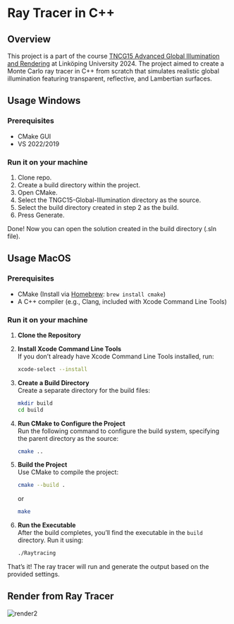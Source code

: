 # Ray Tracer in C++

## Overview

This project is a part of the course [TNCG15 Advanced Global Illumination and Rendering](https://studieinfo.liu.se/kurs/TNCG15/ht-2024) at Linköping University 2024. The project aimed to create a Monte Carlo ray tracer in C++ from scratch that simulates realistic global illumination featuring transparent, reflective, and Lambertian surfaces.

## Usage Windows

### Prerequisites

- CMake GUI
- VS 2022/2019

### Run it on your machine

1. Clone repo.
2. Create a build directory within the project.
3. Open CMake.
4. Select the TNGC15-Global-Illumination directory as the source.
5. Select the build directory created in step 2 as the build.
6. Press Generate.

Done! Now you can open the solution created in the build directory (.sln file).

## Usage MacOS

### Prerequisites

- CMake (Install via [Homebrew](https://brew.sh/): `brew install cmake`)
- A C++ compiler (e.g., Clang, included with Xcode Command Line Tools)

### Run it on your machine

1. **Clone the Repository**

2. **Install Xcode Command Line Tools**  
   If you don’t already have Xcode Command Line Tools installed, run:

   ```bash
   xcode-select --install
   ```

3. **Create a Build Directory**  
   Create a separate directory for the build files:

   ```bash
   mkdir build
   cd build
   ```

4. **Run CMake to Configure the Project**  
   Run the following command to configure the build system, specifying the parent directory as the source:

   ```bash
   cmake ..
   ```

5. **Build the Project**  
   Use CMake to compile the project:

   ```bash
   cmake --build .
   ```

   or

   ```bash
   make
   ```

6. **Run the Executable**  
   After the build completes, you’ll find the executable in the `build` directory. Run it using:
   ```bash
   ./Raytracing
   ```

That’s it! The ray tracer will run and generate the output based on the provided settings.

## Render from Ray Tracer

![render2](https://github.com/user-attachments/assets/27657e2f-e40f-44a4-a799-ad6a233967e1)
